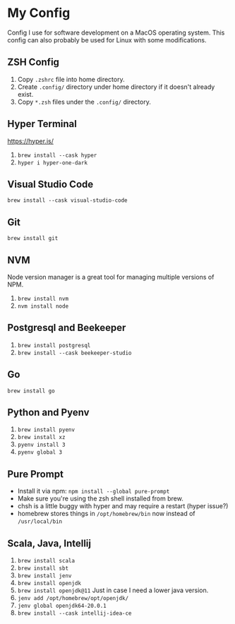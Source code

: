 # My Config

Config I use for software development on a MacOS operating system. This config can also
probably be used for Linux with some modifications.

## ZSH Config

1. Copy `.zshrc` file into home directory.
2. Create `.config/` directory under home directory if it doesn't already exist.
3. Copy `*.zsh` files under the `.config/` directory.

## Hyper Terminal

https://hyper.is/

1. `brew install --cask hyper`
2. `hyper i hyper-one-dark`

## Visual Studio Code

`brew install --cask visual-studio-code`

## Git

`brew install git`

## NVM

Node version manager is a great tool for managing multiple versions of
NPM.

1. `brew install nvm`
2. `nvm install node`

## Postgresql and Beekeeper
1. `brew install postgresql`
2. `brew install --cask beekeeper-studio`

## Go

`brew install go`

## Python and Pyenv

1. `brew install pyenv`
2. `brew install xz`
3. `pyenv install 3`
4. `pyenv global 3`

## Pure Prompt

* Install it via npm: `npm install --global pure-prompt`
* Make sure you're using the zsh shell installed from brew.
* chsh is a little buggy with hyper and may require a restart (hyper issue?)
* homebrew stores things in `/opt/homebrew/bin` now instead of `/usr/local/bin`

## Scala, Java, Intellij
1. `brew install scala`
2. `brew install sbt`
3. `brew install jenv`
4. `brew install openjdk`
5. `brew install openjdk@11` Just in case I need a lower java version.
6. `jenv add /opt/homebrew/opt/openjdk/`
7. `jenv global openjdk64-20.0.1`
8. `brew install --cask intellij-idea-ce`
